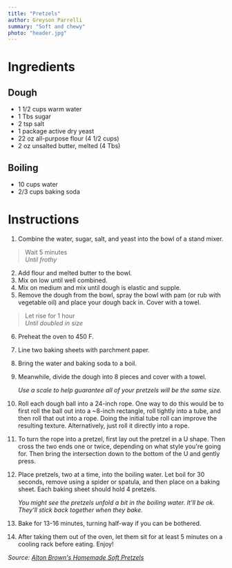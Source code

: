 ```yaml
---
title: "Pretzels"
author: Greyson Parrelli
summary: "Soft and chewy"
photo: "header.jpg"
---
```


# Ingredients

## Dough
- 1 1/2 cups warm water
- 1 Tbs sugar
- 2 tsp salt
- 1 package active dry yeast
- 22 oz all-purpose flour (4 1/2 cups)
- 2 oz unsalted butter, melted (4 Tbs)

## Boiling
- 10 cups water
- 2/3 cups baking soda

# Instructions

1. Combine the water, sugar, salt, and yeast into the bowl of a stand mixer.

> Wait 5 minutes  
> _Until frothy_

2. Add flour and melted butter to the bowl.
1. Mix on low until well combined.
1. Mix on medium and mix until dough is elastic and supple.
1. Remove the dough from the bowl, spray the bowl with pam (or rub with vegetable oil) and place your dough back in. Cover with a towel.

> Let rise for 1 hour  
> _Until doubled in size_

6. Preheat the oven to 450 F.
1. Line two baking sheets with parchment paper.
1. Bring the water and baking soda to a boil.
1. Meanwhile, divide the dough into 8 pieces and cover with a towel. 

   _Use a scale to help guarantee all of your pretzels will be the same size._

1. Roll each dough ball into a 24-inch rope. One way to do this would be to first roll the ball out into a ~8-inch rectangle, roll tightly into a tube, and then roll that out into a rope. Doing the initial tube roll can improve the resulting texture. Alternatively, just roll it directly into a rope.
1. To turn the rope into a pretzel, first lay out the pretzel in a U shape. Then cross the two ends one or twice, depending on what style you're going for. Then bring the intersection down to the bottom of the U and gently press.
1. Place pretzels, two at a time, into the boiling water. Let boil for 30 seconds, remove using a spider or spatula, and then place on a baking sheet. Each baking sheet should hold 4 pretzels.

   _You might see the pretzels unfold a bit in the boiling water. It'll be ok. They'll stick back together when they bake._

1. Bake for 13-16 minutes, turning half-way if you can be bothered.
1. After taking them out of the oven, let them sit for at least 5 minutes on a cooling rack before eating. Enjoy!

_Source: [Alton Brown's Homemade Soft Pretzels](https://www.foodnetwork.com/recipes/alton-brown/homemade-soft-pretzels-recipe-1948242)_